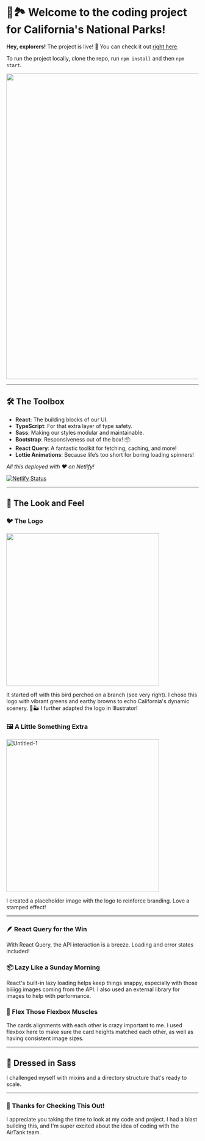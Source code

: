 
# 🌲🏞️ Welcome to the coding project for California's National Parks!

**Hey, explorers!** The project is live! 🚀 You can check it out [right here](https://californianationalparks.netlify.app/). 

To run the project locally, clone the repo, run `npm install` and then `npm start`.


<img src="https://github.com/JavaScriptErika/NationalPark/assets/19316487/041a0659-2c3c-4309-80aa-35aeb2450503"  width="800"/>

---

## 🛠️ The Toolbox

- **React**: The building blocks of our UI.
- **TypeScript**: For that extra layer of type safety.
- **Sass**: Making our styles modular and maintainable.
- **Bootstrap**: Responsiveness out of the box! 📦
- **React Query**: A fantastic toolkit for fetching, caching, and more!
- **Lottie Animations**: Because life’s too short for boring loading spinners!

_All this deployed with ❤️ on Netlify!_

[![Netlify Status](https://api.netlify.com/api/v1/badges/4f64523f-075b-45a7-be5a-7c99b9a60dc7/deploy-status)](https://app.netlify.com/sites/idyllic-kataifi-6923d9/deploys)


---

## 🎨 The Look and Feel

### 🐦 The Logo 

<img src="https://github.com/JavaScriptErika/NationalPark/assets/19316487/715908ad-d37c-4973-8b9a-b510afb46f61"  width="400"/>

It started off with this bird perched on a branch (see very right). I chose this logo with vibrant greens and earthy browns to echo California's dynamic scenery. 🌳🏜️
I further adapted the logo in Illustrator!

### 🖼️ A Little Something Extra

<img src="https://github.com/JavaScriptErika/NationalPark/assets/19316487/a39495bd-5b16-4a24-a2dc-05c30d9b1c56" alt="Untitled-1" width="400"/>

I created a placeholder image with the logo to reinforce branding. Love a stamped effect!

---

### 🪶 React Query for the Win

With React Query, the API interaction is a breeze. Loading and error states included!

### 📦 Lazy Like a Sunday Morning

React's built-in lazy loading helps keep things snappy, especially with those biiiigg images coming from the API. I also used an external library for images to help with performance.

### 🧘 Flex Those Flexbox Muscles

The cards alignments with each other is crazy important to me. I used flexbox here to make sure the card heights matched each other, as well as having consistent image sizes.

---

## 👗 Dressed in Sass

I challenged myself with mixins and a directory structure that's ready to scale.

---

### 👋 Thanks for Checking This Out!

I appreciate you taking the time to look at my code and project. I had a blast building this, and I'm super excited about the idea of coding with the AirTank team.

